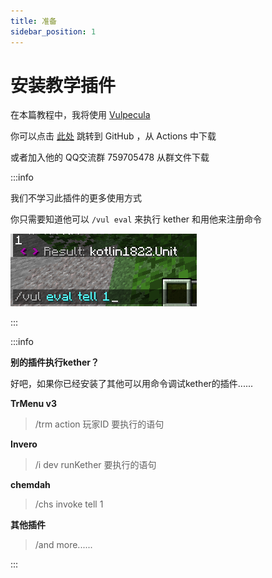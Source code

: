 ```yaml
---
title: 准备
sidebar_position: 1
---
```


# 安装教学插件

在本篇教程中，我将使用 [Vulpecula](https://www.yuque.com/lanscarlos/vulpecula-wiki-v2)

你可以点击 [此处](https://github.com/Lanscarlos/Vulpecula) 跳转到 GitHub ，从 Actions 中下载

或者加入他的 QQ交流群 759705478 从群文件下载

:::info

我们不学习此插件的更多使用方式

你只需要知道他可以 `/vul eval` 来执行 kether 和用他来注册命令

![](_images/vul-tell.png)

:::

:::info

**别的插件执行kether？**

好吧，如果你已经安装了其他可以用命令调试kether的插件......

**TrMenu v3**

> /trm action 玩家ID 要执行的语句

**Invero**

> /i dev runKether 要执行的语句

**chemdah**

> /chs invoke tell 1

**其他插件**

> /and more......

:::
